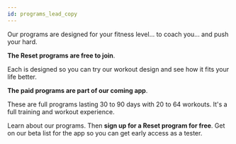 ```yaml
---
id: programs_lead_copy
---
```


Our programs are designed for your fitness level... to coach you... and push your hard.

**The Reset programs are free to join**.

Each is designed so you can try our workout design and see how it fits your life better.

**The paid programs are part of our coming app**.

These are full programs lasting 30 to 90 days with 20 to 64 workouts. It's a full training and workout experience.

Learn about our programs. Then **sign up for a Reset program for free**. Get on our beta list for the app so you can get early access as a tester.
